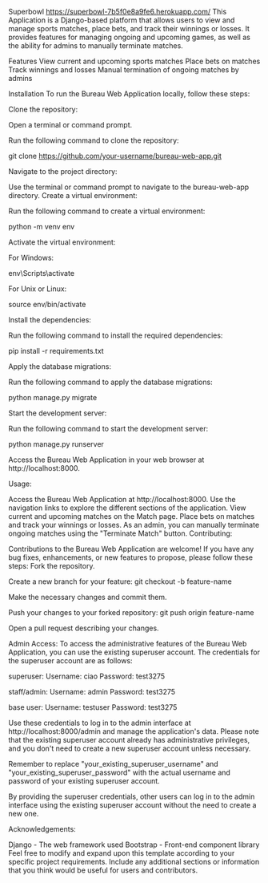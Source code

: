 Superbowl https://superbowl-7b5f0e8a9fe6.herokuapp.com/
This Application is a Django-based platform that allows users to view and manage sports matches, place bets, and track their winnings or losses. It provides features for managing ongoing and upcoming games, as well as the ability for admins to manually terminate matches.

Features
View current and upcoming sports matches
Place bets on matches
Track winnings and losses
Manual termination of ongoing matches by admins

Installation
To run the Bureau Web Application locally, follow these steps:

Clone the repository:

Open a terminal or command prompt.

Run the following command to clone the repository:

git clone https://github.com/your-username/bureau-web-app.git

Navigate to the project directory:

Use the terminal or command prompt to navigate to the bureau-web-app directory.
Create a virtual environment:

Run the following command to create a virtual environment:

python -m venv env

Activate the virtual environment:

For Windows:

env\Scripts\activate

For Unix or Linux:

source env/bin/activate

Install the dependencies:

Run the following command to install the required dependencies:

pip install -r requirements.txt

Apply the database migrations:

Run the following command to apply the database migrations:

python manage.py migrate

Start the development server:

Run the following command to start the development server:

python manage.py runserver

Access the Bureau Web Application in your web browser at http://localhost:8000.

Usage:

Access the Bureau Web Application at http://localhost:8000.
Use the navigation links to explore the different sections of the application.
View current and upcoming matches on the Match page.
Place bets on matches and track your winnings or losses.
As an admin, you can manually terminate ongoing matches using the "Terminate Match" button.
Contributing:

Contributions to the Bureau Web Application are welcome! If you have any bug fixes, enhancements, or new features to propose, please follow these steps:
Fork the repository.

Create a new branch for your feature: git checkout -b feature-name

Make the necessary changes and commit them.

Push your changes to your forked repository: git push origin feature-name

Open a pull request describing your changes.

Admin Access:
To access the administrative features of the Bureau Web Application, you can use the existing superuser account. The credentials for the superuser account are as follows:

superuser:
Username: ciao
Password: test3275

staff/admin:
Username: admin
Password: test3275

base user:
Username: testuser
Password: test3275

Use these credentials to log in to the admin interface at http://localhost:8000/admin and manage the application's data.
Please note that the existing superuser account already has administrative privileges, and you don't need to create a new superuser account unless necessary.

Remember to replace "your_existing_superuser_username" and "your_existing_superuser_password" with the actual username and password of your existing superuser account.

By providing the superuser credentials, other users can log in to the admin interface using the existing superuser account without the need to create a new one.

Acknowledgements:

Django - The web framework used
Bootstrap - Front-end component library
Feel free to modify and expand upon this template according to your specific project requirements. Include any additional sections or information that you think would be useful for users and contributors.
